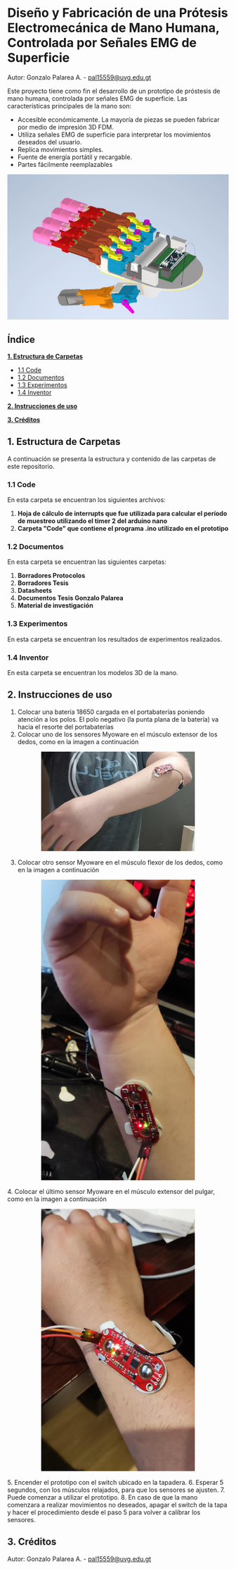 # Diseño y Fabricación de una Prótesis Electromecánica de Mano Humana, Controlada por Señales EMG de Superficie

Autor: Gonzalo Palarea A. - pal15559@uvg.edu.gt 

Este proyecto tiene como fin el desarrollo de un prototipo de próstesis de mano humana, controlada por señales EMG de superficie. Las características principales de la mano son:

  * Accesible económicamente. La mayoría de piezas se pueden fabricar por medio de impresión 3D FDM.
  * Utiliza señales EMG de superficie para interpretar los movimientos deseados del usuario.
  * Replica movimientos simples.
  * Fuente de energía portátil y recargable.
  * Partes fácilmente reemplazables

<p align="center">
  <img src="https://github.com/larivera-UVG/Interfaces-Biomedicas-2021/blob/main/Gonzalo%20Palarea/Documentos/imagenes%20Overleaf/ptototipo2/palma.JPG" width="800" title="hover text">
</p>


## Índice

**[1. Estructura de Carpetas](#carpetas)**
  * [1.1 Code](#code)
  * [1.2 Documentos](#documentos)
  * [1.3 Experimentos](#experimentos)
  * [1.4 Inventor](#inventor)
  
**[2. Instrucciones de uso](#instrucciones)**

**[3. Créditos](#creditos)**


## 1. Estructura de Carpetas <a name="carpetas"></a>
A continuación se presenta la estructura y contenido de las carpetas de este repositorio.

### 1.1 Code <a name="documentos"></a>
En esta carpeta se encuentran los siguientes archivos:
1. **Hoja de cálculo de interrupts que fue utilizada para calcular el período de muestreo utilizando el timer 2 del arduino nano**
2. **Carpeta "Code" que contiene el programa .ino utilizado en el prototipo**

### 1.2 Documentos <a name="documentos"></a>
En esta carpeta se encuentran las siguientes carpetas:

1. **Borradores Protocolos**
2. **Borradores Tesis**
3. **Datasheets**
4. **Documentos Tesis Gonzalo Palarea**
5. **Material de investigación**


### 1.3 Experimentos <a name="experimentos"></a>
En esta carpeta se encuentran los resultados de experimentos realizados.

### 1.4 Inventor <a name="inventor"></a>
En esta carpeta se encuentran los modelos 3D de la mano.

## 2. Instrucciones de uso <a name="instrucciones"></a>
1. Colocar una batería 18650 cargada en el portabaterías poniendo atención a los polos. El polo negativo (la punta plana de la batería) va hacia el resorte del portabaterías
2. Colocar uno de los sensores Myoware en el músculo extensor de los dedos, como en la imagen a continuación
<p align="center">
  <img src="https://github.com/larivera-UVG/Interfaces-Biomedicas-2021/blob/main/Gonzalo%20Palarea/Documentos/imagenes%20Overleaf/emg/sensoresextensor.jpeg" width="350" title="hover text">
</p>

3. Colocar otro sensor Myoware en el músculo flexor de los dedos, como en la imagen a continuación
<p align="center">
  <img src="https://github.com/larivera-UVG/Interfaces-Biomedicas-2021/blob/main/Gonzalo%20Palarea/Documentos/imagenes%20Overleaf/emg/sensoresflexor.jpeg" width="350" title="hover text">
</p>
4. Colocar el último sensor Myoware en el músculo extensor del pulgar, como en la imagen a continuación
<p align="center">
  <img src="https://github.com/larivera-UVG/Interfaces-Biomedicas-2021/blob/main/Gonzalo%20Palarea/Documentos/imagenes%20Overleaf/emg/sensoresextensorpulgar.jpeg" width="350" title="hover text">
</p>
5. Encender el prototipo con el switch ubicado en la tapadera.
6. Esperar 5 segundos, con los músculos relajados, para que los sensores se ajusten.
7. Puede comenzar a utilizar el prototipo.
8. En caso de que la mano comenzara a realizar movimientos no deseados, apagar el switch de la tapa y hacer el procedimiento desde el paso 5 para volver a calibrar los sensores. 


## 3. Créditos <a name="creditos"></a>
Autor: Gonzalo Palarea A. - pal15559@uvg.edu.gt 
